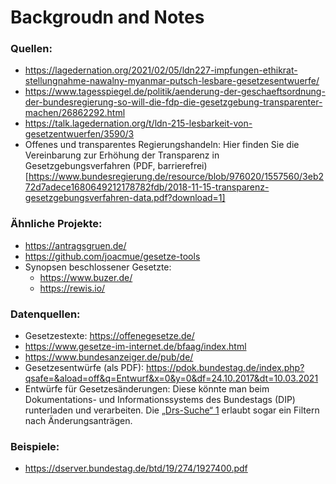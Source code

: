 # Backgroudn and Notes

### Quellen:
- https://lagedernation.org/2021/02/05/ldn227-impfungen-ethikrat-stellungnahme-nawalny-myanmar-putsch-lesbare-gesetzesentwuerfe/
- https://www.tagesspiegel.de/politik/aenderung-der-geschaeftsordnung-der-bundesregierung-so-will-die-fdp-die-gesetzgebung-transparenter-machen/26862292.html
- https://talk.lagedernation.org/t/ldn-215-lesbarkeit-von-gesetzentwuerfen/3590/3
- Offenes und transparentes Regierungshandeln:  Hier finden Sie die Vereinbarung zur Erhöhung der Transparenz in Gesetzgebungsverfahren (PDF, barrierefrei)[https://www.bundesregierung.de/resource/blob/976020/1557560/3eb272d7adece1680649212178782fdb/2018-11-15-transparenz-gesetzgebungsverfahren-data.pdf?download=1]

### Ähnliche Projekte:
- https://antragsgruen.de/
- https://github.com/joacmue/gesetze-tools
- Synopsen beschlossener Gesetzte:
	- https://www.buzer.de/
	- https://rewis.io/

### Datenquellen:
- Gesetzestexte: https://offenegesetze.de/
- https://www.gesetze-im-internet.de/bfaag/index.html
- https://www.bundesanzeiger.de/pub/de/
- Gesetzesentwürfe (als PDF): https://pdok.bundestag.de/index.php?qsafe=&aload=off&q=Entwurf&x=0&y=0&df=24.10.2017&dt=10.03.2021
- Entwürfe für Gesetzesänderungen: Diese könnte man beim Dokumentations- und Informationssystems des Bundestags (DIP) runterladen und verarbeiten. Die [„Drs-Suche“ 1](https://dipbt.bundestag.de/dip21.web/searchDocuments/drs_search_text.do) erlaubt sogar ein Filtern nach Änderungsanträgen.

### Beispiele:
- https://dserver.bundestag.de/btd/19/274/1927400.pdf
